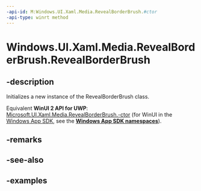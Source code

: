 ```yaml
---
-api-id: M:Windows.UI.Xaml.Media.RevealBorderBrush.#ctor
-api-type: winrt method
---
```


<!-- Method syntax.
public RevealBorderBrush.RevealBorderBrush()
-->

# Windows.UI.Xaml.Media.RevealBorderBrush.RevealBorderBrush

## -description

Initializes a new instance of the RevealBorderBrush class.

Equivalent **WinUI 2 API for UWP**: [Microsoft.UI.Xaml.Media.RevealBorderBrush.-ctor](/windows/winui/api/microsoft.ui.xaml.media.revealborderbrush.-ctor) (for WinUI in the [Windows App SDK](/windows/apps/windows-app-sdk/), see the **[Windows App SDK namespaces](/windows/windows-app-sdk/api/winrt/)**).

## -remarks

## -see-also

## -examples

